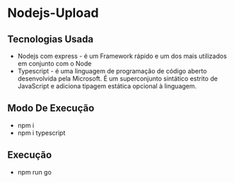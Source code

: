 # Nodejs-Upload

## Tecnologias Usada
* Nodejs com express - é um Framework rápido e um dos mais utilizados em conjunto com o Node
* Typescript - é uma linguagem de programação de código aberto desenvolvida pela Microsoft. É um superconjunto sintático estrito de JavaScript e adiciona tipagem estática opcional à linguagem.

## Modo De Execução

* npm i
* npm i typescript

## Execução

* npm run go
